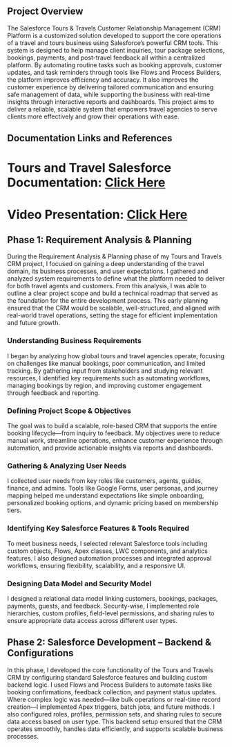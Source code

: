 ## Project Overview
The Salesforce Tours & Travels Customer Relationship Management (CRM) Platform is a customized solution developed to support the core operations of a travel and tours business using Salesforce’s powerful CRM tools. This system is designed to help manage client inquiries, tour package selections, bookings, payments, and post-travel feedback all within a centralized platform. By automating routine tasks such as booking approvals, customer updates, and task reminders through tools like Flows and Process Builders, the platform improves efficiency and accuracy. It also improves the customer experience by delivering tailored communication and ensuring safe management of data, while supporting the business with real-time insights through interactive reports and dashboards. This project aims to deliver a reliable, scalable system that empowers travel agencies to serve clients more effectively and grow their operations with ease.

## Documentation Links and References

# Tours and Travel Salesforce Documentation: [Click Here](https://docs.google.com/document/d/1XI8Alpxqr7h0QWFfXDy-89Z98Hb3c_0oS7_Yk6difD4/edit?usp=sharing)
# Video Presentation: [Click Here](https://drive.google.com/drive/folders/1USzop2dOfdSFhZ4mGcKomYQPCLnyBA02?usp=sharing)

## Phase 1: Requirement Analysis & Planning

During the Requirement Analysis & Planning phase of my Tours and Travels CRM project, I focused on gaining a deep understanding of the travel domain, its business processes, and user expectations. I gathered and analyzed system requirements to define what the platform needed to deliver for both travel agents and customers. From this analysis, I was able to outline a clear project scope and build a technical roadmap that served as the foundation for the entire development process. This early planning ensured that the CRM would be scalable, well-structured, and aligned with real-world travel operations, setting the stage for efficient implementation and future growth.

### Understanding Business Requirements

I began by analyzing how global tours and travel agencies operate, focusing on challenges like manual bookings, poor communication, and limited tracking. By gathering input from stakeholders and studying relevant resources, I identified key requirements such as automating workflows, managing bookings by region, and improving customer engagement through feedback and reporting.

### Defining Project Scope & Objectives

The goal was to build a scalable, role-based CRM that supports the entire booking lifecycle—from inquiry to feedback. My objectives were to reduce manual work, streamline operations, enhance customer experience through automation, and provide actionable insights via reports and dashboards.

### Gathering & Analyzing User Needs

I collected user needs from key roles like customers, agents, guides, finance, and admins. Tools like Google Forms, user personas, and journey mapping helped me understand expectations like simple onboarding, personalized booking options, and dynamic pricing based on membership tiers.

### Identifying Key Salesforce Features & Tools Required

To meet business needs, I selected relevant Salesforce tools including custom objects, Flows, Apex classes, LWC components, and analytics features. I also designed automation processes and integrated approval workflows, ensuring flexibility, scalability, and a responsive UI.

### Designing Data Model and Security Model

I designed a relational data model linking customers, bookings, packages, payments, guests, and feedback. Security-wise, I implemented role hierarchies, custom profiles, field-level permissions, and sharing rules to ensure appropriate data access across different user types.

## Phase 2: Salesforce Development – Backend & Configurations

In this phase, I developed the core functionality of the Tours and Travels CRM by configuring standard Salesforce features and building custom backend logic. I used Flows and Process Builders to automate tasks like booking confirmations, feedback collection, and payment status updates. Where complex logic was needed—like bulk operations or real-time record creation—I implemented Apex triggers, batch jobs, and future methods. I also configured roles, profiles, permission sets, and sharing rules to secure data access based on user type. This backend setup ensured that the CRM operates smoothly, handles data efficiently, and supports scalable business processes.
